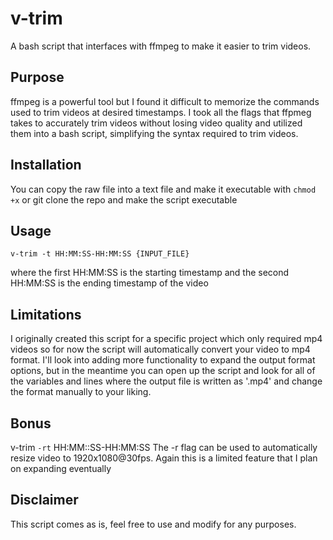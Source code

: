 # v-trim
A bash script that interfaces with ffmpeg to make it easier to trim videos.

## Purpose
ffmpeg is a powerful tool but I found it difficult to memorize the commands used to trim videos at desired timestamps. I took all the flags that ffpmeg takes to accurately trim videos without losing video quality and utilized them into a bash script, simplifying the syntax required to trim videos.

## Installation
You can copy the raw file into a text file and make it executable with ```chmod +x``` or git clone the repo and make the script executable

## Usage
```v-trim -t HH:MM:SS-HH:MM:SS {INPUT_FILE}```

where the first HH:MM:SS is the starting timestamp and the second HH:MM:SS is the ending timestamp of the video

## Limitations
I originally created this script for a specific project which only required mp4 videos so for now the script will automatically convert your video to mp4 format.
I'll look into adding more functionality to expand the output format options, but in the meantime you can open up the script and look for all of the variables and lines where the output file is written as '.mp4' and change the format manually to your liking. 

## Bonus
v-trim ```-rt``` HH:MM::SS-HH:MM:SS
The -r flag can be used to automatically resize video to 1920x1080@30fps. Again this is a limited feature that I plan on expanding eventually

## Disclaimer
This script comes as is, feel free to use and modify for any purposes. 
